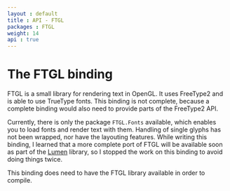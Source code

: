 ```yaml
---
layout : default
title : API - FTGL
packages : FTGL
weight: 14
api : true
---
```


# The FTGL binding

FTGL is a small library for rendering text in OpenGL. It uses FreeType2 and
is able to use TrueType fonts. This binding is not complete, because a
complete binding would also need to provide parts of the FreeType2 API.

Currently, there is only the package `FTGL.Fonts` available, which enables
you to load fonts and render text with them. Handling of single glyphs has
not been wrapped, nor have the layouting features. While writing this binding,
I learned that a more complete port of FTGL will be available soon as part
of the [Lumen][1] library, so I stopped the work on this binding to avoid
doing things twice.

This binding does need to have the FTGL library available in order to
compile.

 [1]: http://www.niestu.com/software/lumen/